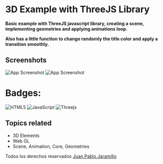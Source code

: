 
# 3D Example with ThreeJS Library
**Basic example with ThreeJS javascript library, creating a scene, implementing geometries and applying animations loop.**

**Also has a little function to change randomly the title color and apply a transition smoothly.**
## Screenshots
![App Screenshot](https://scontent.feoh3-1.fna.fbcdn.net/v/t1.15752-9/329538222_498184195725706_7351740461234992805_n.png?_nc_cat=101&ccb=1-7&_nc_sid=ae9488&_nc_eui2=AeEsmrZ_LkBBnlw5x0F7g2IXgJwj8JiVXpCAnCPwmJVekP1Ui93Ic0lHTyGzGKxoc4iuXtJzLaQbfMklytAa7P7E&_nc_ohc=80azfwTO_owAX-fwblq&_nc_ht=scontent.feoh3-1.fna&oh=03_AdTu4c5-v5vLK69jholXXMR7s51VZiUBL-WF93UeIVNdTA&oe=641A2983)
![App Screenshot](https://scontent.feoh3-1.fna.fbcdn.net/v/t1.15752-9/331167790_684372926708398_2006515479675268984_n.png?_nc_cat=104&ccb=1-7&_nc_sid=ae9488&_nc_eui2=AeEyUxq4sXqVK6P4_2AaMsbdJrHzM1Vo7w4msfMzVWjvDnq1ymCqIjP_qhicoNA3RDDuhlpzC0ySlDxOHd9GFb4G&_nc_ohc=pO3o3ycSxf4AX9_YJ8Q&_nc_ht=scontent.feoh3-1.fna&oh=03_AdQj3BTeMayGhGOhv0l3VkkXAIKNlmdy8jYJUnzF7UyRLw&oe=641A26EB)
# Badges: 	
![HTML5](https://img.shields.io/badge/html5-%23E34F26.svg?style=for-the-badge&logo=html5&logoColor=white)
![JavaScript](https://img.shields.io/badge/javascript-%23323330.svg?style=for-the-badge&logo=javascript&logoColor=%23F7DF1E)
![Threejs](https://img.shields.io/badge/threejs-black?style=for-the-badge&logo=three.js&logoColor=white)
 ## Topics related
 * 3D Elements
 * Web GL
 * Scene, Animation, Core, Geometries 
 
Todos los derechos reservados [Juan Pablo Jaramillo](https://github.com/HotSauce96)
